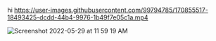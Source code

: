 hi
https://user-images.githubusercontent.com/99794785/170855517-18493425-dcdd-44b4-9976-1b49f7e05c1a.mp4

![Screenshot 2022-05-29 at 11 59 19 AM](https://user-images.githubusercontent.com/99794785/170855538-dadf115f-f508-4a05-a2d1-36e8208c2496.png)
